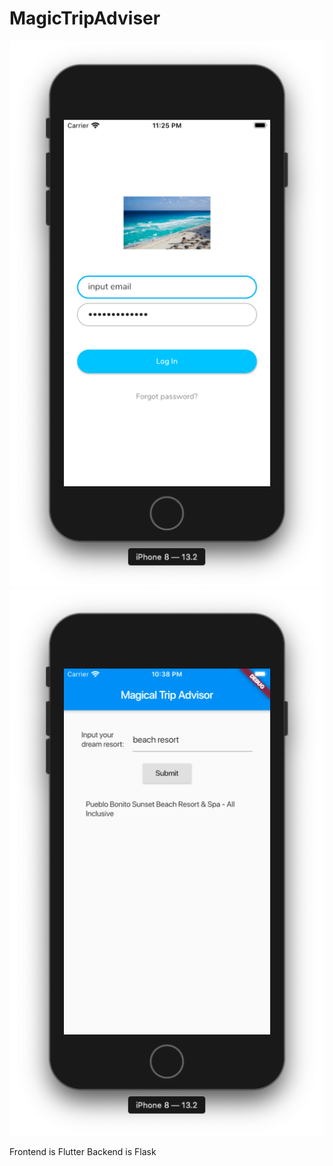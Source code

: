 # MagicTripAdviser
![Alt text](https://github.com/Afrochemist/MagicTripAdviser/blob/master/screen1.png)
![Alt text](https://github.com/Afrochemist/MagicTripAdviser/blob/master/%E3%82%B9%E3%82%AF%E3%83%AA%E3%83%BC%E3%83%B3%E3%82%B7%E3%83%A7%E3%83%83%E3%83%88%202019-11-19%2022.38.16.png)

Frontend is Flutter
Backend is Flask
